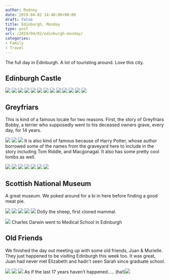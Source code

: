 ```yaml
---
author: Rodney
date: 2019-04-02 14:40:06+00:00
draft: false
title: Edinburgh, Monday
type: post
url: /2019/04/02/edinburgh-monday/
categories:
- Family
- Travel
---
```


The full day in Edinburgh. A lot of touristing around. Love this city.
## Edinburgh Castle

![](file:///var/mobile/Containers/Data/Application/87CD1C00-CFA2-4B54-855F-1689EAF01E50/Library/Caches/Media/thumbnail-p591-2436x2436.jpeg)
![](file:///var/mobile/Containers/Data/Application/87CD1C00-CFA2-4B54-855F-1689EAF01E50/Library/Caches/Media/thumbnail-p592-2436x2436.jpeg)
![](file:///var/mobile/Containers/Data/Application/87CD1C00-CFA2-4B54-855F-1689EAF01E50/Library/Caches/Media/thumbnail-p593-2436x2436.jpeg)
![](file:///var/mobile/Containers/Data/Application/87CD1C00-CFA2-4B54-855F-1689EAF01E50/Library/Caches/Media/thumbnail-p594-2436x2436.jpeg)
![](/img/2019/04/img_4724.jpg)
![](/img/2019/04/img_4726.jpg)
![](file:///var/mobile/Containers/Data/Application/87CD1C00-CFA2-4B54-855F-1689EAF01E50/Library/Caches/Media/thumbnail-p620-2436x2436.jpeg)
![](file:///var/mobile/Containers/Data/Application/87CD1C00-CFA2-4B54-855F-1689EAF01E50/Library/Caches/Media/thumbnail-p621-2436x2436.jpeg)
![](/img/2019/04/img_4707.jpg)
![](/img/2019/04/img_4721.jpg)
![](/img/2019/04/img_4718.jpg)
![](/img/2019/04/img_4757.jpg)
![](/img/2019/04/img_4737.jpg)

## **Greyfriars**

This is kind of a famous locale for two reasons. First, the story of Greyfriars Bobby, a terrier who supposedly went to his deceased owners grave, every day, for 14 years.

![](file:///var/mobile/Containers/Data/Application/87CD1C00-CFA2-4B54-855F-1689EAF01E50/Library/Caches/Media/thumbnail-p609-2436x2436.jpeg)
![](/img/2019/04/img_4748.jpg)
![](/img/2019/04/img_4751.jpg)
It is also kind of famous because of Harry Potter, whose author borrowed some of the names from the graveyard here to include in the story including Tom Riddle, and Macgonagal. It also has some pretty cool tombs as well.

![](placeholder://)
![](placeholder://)
![](placeholder://)
![](file:///var/mobile/Containers/Data/Application/87CD1C00-CFA2-4B54-855F-1689EAF01E50/Library/Caches/Media/thumbnail-p605-2436x2436.jpeg)
![](/img/2019/04/img_4662.jpg)
![](/img/2019/04/img_4665.jpg)
![](/img/2019/04/img_4661.jpg)

## Scottish **National** Museum

A great museum. We poked around for a bi in here before finding a good meat pie.

![](/img/2019/04/img_4686.jpg)
![](/img/2019/04/img_4682.jpg)
![](/img/2019/04/img_4683.jpg)
![](/img/2019/04/img_4685.jpg)
![](/img/2019/04/img_4691-1.jpg)
Dolly the sheep, first cloned mammal.

![](/img/2019/04/img_4690.jpg)
  Charles Darwin went to Medical School in Edinburgh 
## Old Friends

We finished the day out meeting up with some old friends, Juan & Murielle. They just happened to be visiting Edinburgh this week too. It was great, Juan had never met Elizabeth and hadn't seen Sarah since graduate school.

![](/img/2019/04/img_0389.jpg)
![](/img/2019/04/img_0387.jpg)
![](/img/2019/04/img_0391.jpg)
  As if the last 17 years haven’t happened..... (ha!)![](/img/2019/04/0143afdc-5ed2-4bfc-a1d3-9564d910b6bf.jpg)

